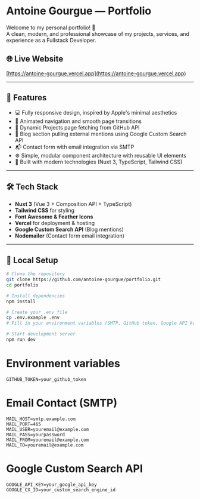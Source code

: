 # Antoine Gourgue — Portfolio

Welcome to my personal portfolio! 🚀  
A clean, modern, and professional showcase of my projects, services, and experience as a Fullstack Developer.

## 🌐 Live Website

[https://antoine-gourgue.vercel.app](https://antoine-gourgue.vercel.app)

---

## 📄 Features

- 💻 Fully responsive design, inspired by Apple's minimal aesthetics
- 🚀 Animated navigation and smooth page transitions
- 📂 Dynamic Projects page fetching from GitHub API
- 📰 Blog section pulling external mentions using Google Custom Search API
- 📬 Contact form with email integration via SMTP
- ⚙️ Simple, modular component architecture with reusable UI elements
- 🎨 Built with modern technologies (Nuxt 3, TypeScript, Tailwind CSS)

---

## 🛠️ Tech Stack

- **Nuxt 3** (Vue 3 + Composition API + TypeScript)
- **Tailwind CSS** for styling
- **Font Awesome & Feather Icons**
- **Vercel** for deployment & hosting
- **Google Custom Search API** (Blog mentions)
- **Nodemailer** (Contact form email integration)

---

## 🚀 Local Setup

```bash
# Clone the repository
git clone https://github.com/antoine-gourgue/portfolio.git
cd portfolio

# Install dependencies
npm install

# Create your .env file
cp .env.example .env
# Fill in your environment variables (SMTP, GitHub token, Google API key, etc.)

# Start development server
npm run dev
```

# Environment variables

    GITHUB_TOKEN=your_github_token

# Email Contact (SMTP)

    MAIL_HOST=smtp.example.com
    MAIL_PORT=465
    MAIL_USER=youremail@example.com
    MAIL_PASS=yourpassword
    MAIL_FROM=youremail@example.com
    MAIL_TO=youremail@example.com

# Google Custom Search API

    GOOGLE_API_KEY=your_google_api_key
    GOOGLE_CX_ID=your_custom_search_engine_id

